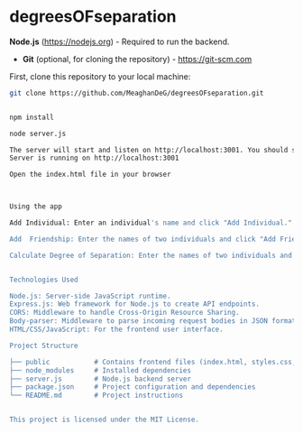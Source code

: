 # degreesOFseparation

**Node.js** (<https://nodejs.org>) - Required to run the backend.

- **Git** (optional, for cloning the repository) - <https://git-scm.com>

First, clone this repository to your local machine:

```bash
git clone https://github.com/MeaghanDeG/degreesOFseparation.git


npm install

node server.js

The server will start and listen on http://localhost:3001. You should see the message:
Server is running on http://localhost:3001

Open the index.html file in your browser



Using the app

Add Individual: Enter an individual's name and click "Add Individual."

Add  Friendship: Enter the names of two individuals and click "Add Friendship" to create a connection.

Calculate Degree of Separation: Enter the names of two individuals and click "Calculate Degree of Separation" to find out the shortest path between them.


Technologies Used

Node.js: Server-side JavaScript runtime.
Express.js: Web framework for Node.js to create API endpoints.
CORS: Middleware to handle Cross-Origin Resource Sharing.
Body-parser: Middleware to parse incoming request bodies in JSON format.
HTML/CSS/JavaScript: For the frontend user interface.

Project Structure

├── public           # Contains frontend files (index.html, styles.css, script.js)
├── node_modules     # Installed dependencies
├── server.js        # Node.js backend server
├── package.json     # Project configuration and dependencies
└── README.md        # Project instructions


This project is licensed under the MIT License.




```
